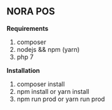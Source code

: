 ## NORA POS

**Requirements**
1. composer
2. nodejs && npm (yarn)
3. php 7

**Installation**
1. composer install
2. npm install or yarn install
3. npm run prod or yarn run prod
